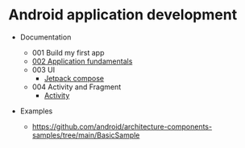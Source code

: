 # Android application development
- Documentation
    - 001 Build my first app
    - [002 Application fundamentals](./docs/002_app_fundamentals/app_fundamentals.md)
    - 003 UI
        - [Jetpack compose](./docs/003_jetpack_compose/index.md)
    - 004 Activity and Fragment
        - [Activity](./docs/004_activity/index.md)

- Examples
    - https://github.com/android/architecture-components-samples/tree/main/BasicSample